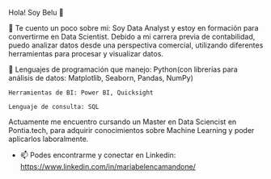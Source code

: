 Hola! Soy Belu 👋

🔎 Te cuento un poco sobre mi: Soy Data Analyst y estoy en formación para convertirme en Data Scientist. Debido a mi carrera previa de contabilidad, puedo analizar datos desde una perspectiva comercial, utilizando diferentes herramientas para procesar y visualizar datos. 

🌱 Lenguajes de programación que manejo: Python(con librerías para análisis de datos: Matplotlib, Seaborn, Pandas, NumPy) 

    Herramientas de BI: Power BI, Quicksight
    
    Lenguaje de consulta: SQL 
      
      
Actuamente me encuentro cursando un Master en Data Sciencist en Pontia.tech, para adquirir conocimientos sobre Machine Learning y poder aplicarlos laboralmente. 


- 📫 Podes encontrarme y conectar en Linkedin: https://www.linkedin.com/in/mariabelencamandone/


